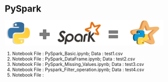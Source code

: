 # PySpark

<img src="PySpark.png" >

1. Notebook File : PySpark_Basic.ipynb; Data : test1.csv
2. Notebook File : PySpark_DataFrame.ipynb; Data : test2.csv
3. Notebook File : PySpark_Missing_Values.ipynb; Data : test3.csv
4. Notebook File : Pyspark_Filter_operation.ipynb; Data : test4.csv
5. Notebook File : 
